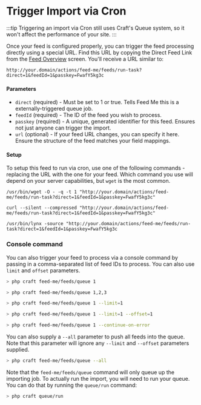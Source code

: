 # Trigger Import via Cron

:::tip
Triggering an import via Cron still uses Craft's Queue system, so it won't affect the performance of your site.
:::

Once your feed is configured properly, you can trigger the feed processing directly using a special URL. Find this URL by copying the Direct Feed Link from the [Feed Overview](feed-overview.md) screen. You'll receive a URL similar to:

```
http://your.domain/actions/feed-me/feeds/run-task?direct=1&feedId=1&passkey=FwafY5kg3c
```

#### Parameters

- `direct` (required) - Must be set to 1 or true. Tells Feed Me this is a externally-triggered queue job.
- `feedId` (required) - The ID of the feed you wish to process.
- `passkey` (required) - A unique, generated identifier for this feed. Ensures not just anyone can trigger the import.
- `url` (optional) - If your feed URL changes, you can specify it here. Ensure the structure of the feed matches your field mappings.

#### Setup

To setup this feed to run via cron, use one of the following commands - replacing the URL with the one for your feed. Which command you use will depend on your server capabilities, but `wget` is the most common.

```
/usr/bin/wget -O - -q -t 1 "http://your.domain/actions/feed-me/feeds/run-task?direct=1&feedId=1&passkey=FwafY5kg3c"

curl --silent --compressed "http://your.domain/actions/feed-me/feeds/run-task?direct=1&feedId=1&passkey=FwafY5kg3c"

/usr/bin/lynx -source "http://your.domain/actions/feed-me/feeds/run-task?direct=1&feedId=1&passkey=FwafY5kg3c
```

### Console command

You can also trigger your feed to process via a console command by passing in a comma-separated list of feed IDs to process. You can also use `limit` and `offset` parameters.

```bash
> php craft feed-me/feeds/queue 1

> php craft feed-me/feeds/queue 1,2,3

> php craft feed-me/feeds/queue 1 --limit=1

> php craft feed-me/feeds/queue 1 --limit=1 --offset=1

> php craft feed-me/feeds/queue 1 --continue-on-error
```

You can also supply a `--all` parameter to push all feeds into the queue. Note that this parameter will ignore any `--limit` and `--offset` parameters supplied.

```bash
> php craft feed-me/feeds/queue --all
````

Note that the `feed-me/feeds/queue` command will only queue up the importing job. To actually run the import, you will need to run your queue. You can do that by running the `queue/run` command:

```bash
> php craft queue/run
```

